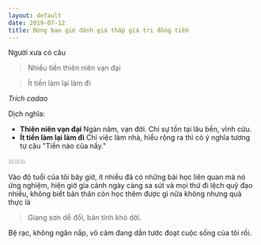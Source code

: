 ```yaml
---
layout: default
date: 2019-07-12
title: Đừng bao giờ đánh giá thấp giá trị đồng tiền
---
```


Người xưa có câu

> Nhiều tiền thiên niên vạn đại

> Ít tiền làm lại làm đi

*Trích cadao*

Dịch nghĩa:
- **Thiên niên vạn đại** Ngàn năm, vạn đời. Chỉ sự tồn tại lâu bền, vĩnh cửu.
- **Ít tiền làm lại làm đi** Chỉ việc làm nhà, hiểu rộng ra thì có ý nghĩa tương tự câu "Tiền nào của nấy."

💥💥💥

Vào độ tuổi của tôi bây giờ, ít nhiều đã có những bài học liên quan mà nó ứng nghiệm, hiện giờ gia cảnh ngày càng sa sút và mọi thứ đi lệch quỹ đạo nhiều, không biết bản thân còn học thêm được gì nữa không nhưng quả thực là

> Giang sơn dễ đổi, bản tính khó dời.

Bệ rạc, không ngăn nắp, vô cảm đang dần tước đoạt cuộc sống của tôi rồi.